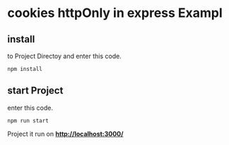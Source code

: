 # cookies httpOnly in express Exampl

## install
to Project Directoy and enter this code.

    npm install

## start Project
enter this code.
  

    npm run start
Project it run on **[http://localhost:3000/](http://localhost:3000/)**